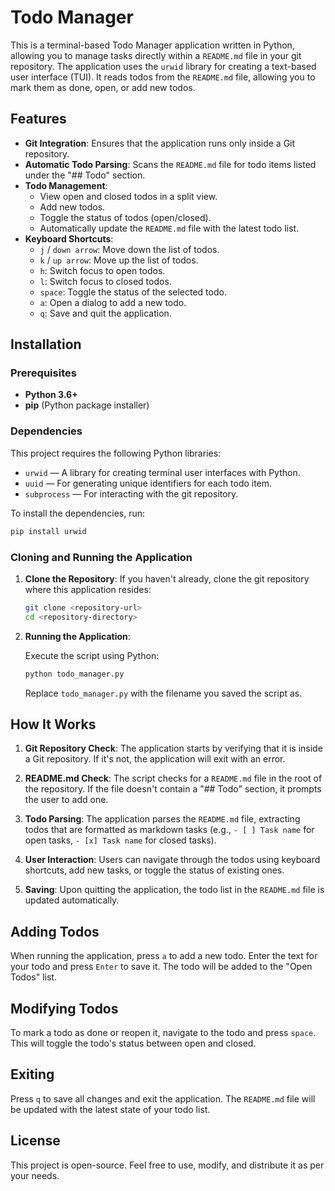 # Todo Manager

This is a terminal-based Todo Manager application written in Python, allowing you to manage tasks directly within a `README.md` file in your git repository. The application uses the `urwid` library for creating a text-based user interface (TUI). It reads todos from the `README.md` file, allowing you to mark them as done, open, or add new todos.

## Features

- **Git Integration**: Ensures that the application runs only inside a Git repository.
- **Automatic Todo Parsing**: Scans the `README.md` file for todo items listed under the "## Todo" section.
- **Todo Management**: 
  - View open and closed todos in a split view.
  - Add new todos.
  - Toggle the status of todos (open/closed).
  - Automatically update the `README.md` file with the latest todo list.
- **Keyboard Shortcuts**:
  - `j` / `down arrow`: Move down the list of todos.
  - `k` / `up arrow`: Move up the list of todos.
  - `h`: Switch focus to open todos.
  - `l`: Switch focus to closed todos.
  - `space`: Toggle the status of the selected todo.
  - `a`: Open a dialog to add a new todo.
  - `q`: Save and quit the application.

## Installation

### Prerequisites

- **Python 3.6+**
- **pip** (Python package installer)

### Dependencies

This project requires the following Python libraries:

- `urwid` — A library for creating terminal user interfaces with Python.
- `uuid` — For generating unique identifiers for each todo item.
- `subprocess` — For interacting with the git repository.

To install the dependencies, run:

```bash
pip install urwid
```

### Cloning and Running the Application

1. **Clone the Repository**:
   If you haven't already, clone the git repository where this application resides:

   ```bash
   git clone <repository-url>
   cd <repository-directory>
   ```

2. **Running the Application**:

   Execute the script using Python:

   ```bash
   python todo_manager.py
   ```

   Replace `todo_manager.py` with the filename you saved the script as.

## How It Works

1. **Git Repository Check**:
   The application starts by verifying that it is inside a Git repository. If it's not, the application will exit with an error.

2. **README.md Check**:
   The script checks for a `README.md` file in the root of the repository. If the file doesn't contain a "## Todo" section, it prompts the user to add one.

3. **Todo Parsing**:
   The application parses the `README.md` file, extracting todos that are formatted as markdown tasks (e.g., `- [ ] Task name` for open tasks, `- [x] Task name` for closed tasks).

4. **User Interaction**:
   Users can navigate through the todos using keyboard shortcuts, add new tasks, or toggle the status of existing ones.

5. **Saving**:
   Upon quitting the application, the todo list in the `README.md` file is updated automatically.

## Adding Todos

When running the application, press `a` to add a new todo. Enter the text for your todo and press `Enter` to save it. The todo will be added to the "Open Todos" list.

## Modifying Todos

To mark a todo as done or reopen it, navigate to the todo and press `space`. This will toggle the todo's status between open and closed.

## Exiting

Press `q` to save all changes and exit the application. The `README.md` file will be updated with the latest state of your todo list.

## License

This project is open-source. Feel free to use, modify, and distribute it as per your needs.
